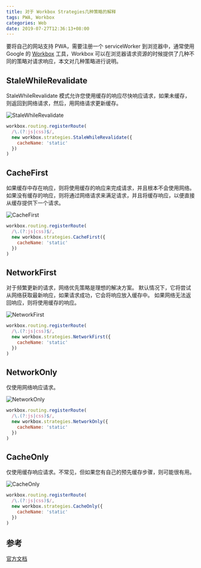 ```yaml
---
title: 对于 Workbox Strategies几种策略的解释
tags: PWA, Workbox
categories: Web
date: 2019-07-27T12:36:13+08:00
---
```


要将自己的网站支持 PWA，需要注册一个 serviceWorker 到浏览器中，通常使用 Google 的 [Workbox](https://developers.google.com/web/tools/workbox/) 工具，Workbox 可以在浏览器请求资源的时候提供了几种不同的策略对请求响应，本文对几种策略进行说明。

## StaleWhileRevalidate

StaleWhileRevalidate 模式允许您使用缓存的响应尽快响应请求，如果未缓存，则返回到网络请求，然后，用网络请求更新缓存。

![StaleWhileRevalidate](https://developers.google.com/web/tools/workbox/images/modules/workbox-strategies/stale-while-revalidate.png)

```js
workbox.routing.registerRoute(
  /\.(?:js|css)$/,
  new workbox.strategies.StaleWhileRevalidate({
    cacheName: 'static'
  })
)
```

## CacheFirst

如果缓存中存在响应，则将使用缓存的响应来完成请求，并且根本不会使用网络。 如果没有缓存的响应，则将通过网络请求来满足请求，并且将缓存响应，以便直接从缓存提供下一个请求。

![CacheFirst](https://developers.google.com/web/tools/workbox/images/modules/workbox-strategies/cache-first.png)

```js
workbox.routing.registerRoute(
  /\.(?:js|css)$/,
  new workbox.strategies.CacheFirst({
    cacheName: 'static'
  })
)
```

## NetworkFirst

对于频繁更新的请求，网络优先策略是理想的解决方案。 默认情况下，它将尝试从网络获取最新响应，如果请求成功，它会将响应放入缓存中。 如果网络无法返回响应，则将使用缓存的响应。

![NetworkFirst](https://developers.google.com/web/tools/workbox/images/modules/workbox-strategies/network-first.png)

```js
workbox.routing.registerRoute(
  /\.(?:js|css)$/,
  new workbox.strategies.NetworkFirst({
    cacheName: 'static'
  })
)
```

## NetworkOnly

仅使用网络响应请求。

![NetworkOnly](https://developers.google.com/web/tools/workbox/images/modules/workbox-strategies/network-only.png)

```js
workbox.routing.registerRoute(
  /\.(?:js|css)$/,
  new workbox.strategies.NetworkOnly({
    cacheName: 'static'
  })
)
```

## CacheOnly

仅使用缓存响应请求。不常见，但如果您有自己的预先缓存步骤，则可能很有用。

![CacheOnly](https://developers.google.com/web/tools/workbox/images/modules/workbox-strategies/cache-only.png)

```js
workbox.routing.registerRoute(
  /\.(?:js|css)$/,
  new workbox.strategies.CacheOnly({
    cacheName: 'static'
  })
)
```

## 参考

[官方文档](https://developers.google.com/web/tools/workbox/modules/workbox-strategies)
